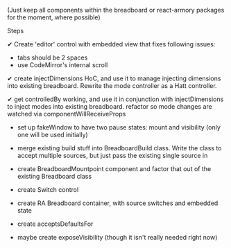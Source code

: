 (Just keep all components within the breadboard or react-armory packages for the moment, where possible)

Steps

✔︎ Create 'editor' control with embedded view that fixes following issues:
  - tabs should be 2 spaces
  - use CodeMirror's internal scroll

✔ create injectDimensions HoC, and use it to manage injecting dimensions into existing breadboard. Rewrite the mode controller as a Hatt controller.

✔ get controlledBy working, and use it in conjunction with injectDimensions to inject modes into existing breadboard. refactor so mode changes are watched via componentWillReceiveProps

- set up fakeWindow to have two pause states: mount and visibility (only one will be used initially)

- merge existing build stuff into BreadboardBuild class. Write the class to accept multiple sources, but just pass the existing single source in

- create BreadboardMountpoint component and factor that out of the existing Breadboard class

- create Switch control

- create RA Breadboard container, with source switches and embedded state

- create acceptsDefaultsFor

- maybe create exposeVisibility (though it isn't really needed right now)